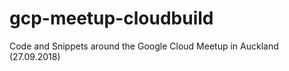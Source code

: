 # gcp-meetup-cloudbuild


Code and Snippets around the Google Cloud Meetup in Auckland (27.09.2018)
